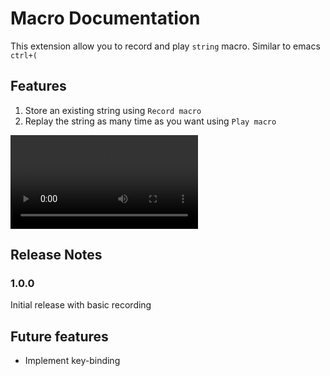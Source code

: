 # Macro Documentation

This extension allow you to record and play ```string``` macro.
Similar to emacs ```ctrl+(```


## Features

1. Store an existing string using ```Record macro```
2. Replay the string as many time as you want using ```Play macro```

![Replay macro](img/usage.mp4)


## Release Notes


### 1.0.0

Initial release with basic recording

## Future features

* Implement key-binding
